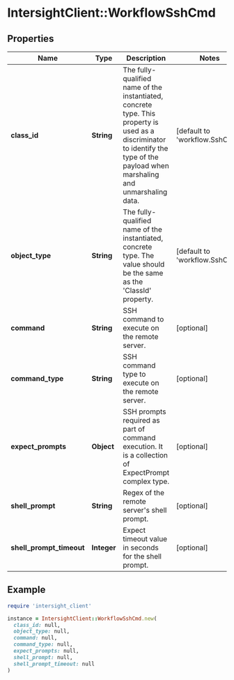 # IntersightClient::WorkflowSshCmd

## Properties

| Name | Type | Description | Notes |
| ---- | ---- | ----------- | ----- |
| **class_id** | **String** | The fully-qualified name of the instantiated, concrete type. This property is used as a discriminator to identify the type of the payload when marshaling and unmarshaling data. | [default to &#39;workflow.SshCmd&#39;] |
| **object_type** | **String** | The fully-qualified name of the instantiated, concrete type. The value should be the same as the &#39;ClassId&#39; property. | [default to &#39;workflow.SshCmd&#39;] |
| **command** | **String** | SSH command to execute on the remote server. | [optional] |
| **command_type** | **String** | SSH command type to execute on the remote server. | [optional] |
| **expect_prompts** | **Object** | SSH prompts required as part of command execution. It is a collection of ExpectPrompt complex type. | [optional] |
| **shell_prompt** | **String** | Regex of the remote server&#39;s shell prompt. | [optional] |
| **shell_prompt_timeout** | **Integer** | Expect timeout value in seconds for the shell prompt. | [optional] |

## Example

```ruby
require 'intersight_client'

instance = IntersightClient::WorkflowSshCmd.new(
  class_id: null,
  object_type: null,
  command: null,
  command_type: null,
  expect_prompts: null,
  shell_prompt: null,
  shell_prompt_timeout: null
)
```

